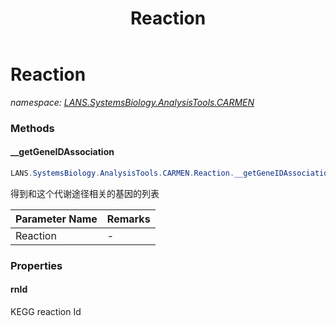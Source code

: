 ﻿---
title: Reaction
---

# Reaction
_namespace: [LANS.SystemsBiology.AnalysisTools.CARMEN](N-LANS.SystemsBiology.AnalysisTools.CARMEN.html)_





### Methods

#### __getGeneIDAssociation
```csharp
LANS.SystemsBiology.AnalysisTools.CARMEN.Reaction.__getGeneIDAssociation(LANS.SystemsBiology.Assembly.SBML.Level3.Reaction)
```
得到和这个代谢途径相关的基因的列表

|Parameter Name|Remarks|
|--------------|-------|
|Reaction|-|



### Properties

#### rnId
KEGG reaction Id
